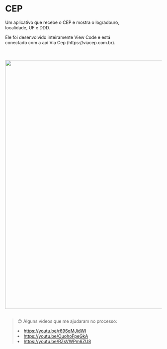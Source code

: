 # CEP

<p>Um aplicativo que recebe o CEP e mostra o logradouro, <br> localidade, UF e DDD. </p>  
Ele foi desenvolvido inteiramente View Code e está <br> conectado com a api Via Cep (https://viacep.com.br). </p>  
<br> <br> 


<div > 

<img height="802" width="815.51" src="https://spotty-grenadilla-d26.notion.site/image/https%3A%2F%2Fs3-us-west-2.amazonaws.com%2Fsecure.notion-static.com%2F61dbf3be-18e4-4e7c-900c-01000fa70c3c%2FUntitled.png?table=block&id=94900352-7a46-4565-b4d3-d01a25662d9e&spaceId=d1b02b65-6f05-41fb-9868-69f5ce300038&width=2000&userId=&cache=v2">

</div>
  
<br>

> 😊 Alguns vídeos que me ajudaram no processo:  <li>https://youtu.be/r696qMJidWI <li> https://youtu.be/OuohoFpeGkA <li>https://youtu.be/RZsVWPm6ZU8

<br>
